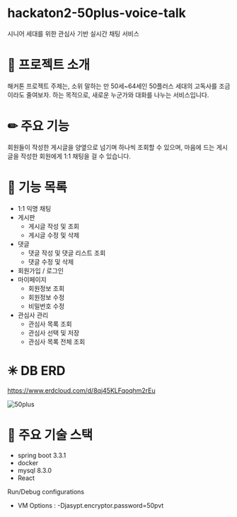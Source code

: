 # hackaton2-50plus-voice-talk
시니어 세대를 위한 관심사 기반 실시간 채팅 서비스

# 📩 프로젝트 소개
해커톤 프로젝트 주제는, 소위 말하는 만 50세~64세인 50플러스 세대의 고독사를 조금이라도 줄여보자. 하는 목적으로, 새로운 누군가와 대화를 나누는 서비스입니다.

# ✏ 주요 기능
회원들이 작성한 게시글을 양옆으로 넘기며 하나씩 조회할 수 있으며, 마음에 드는 게시글을 작성한 회원에게 1:1 채팅을 걸 수 있습니다.

# 📎 기능 목록
- 1:1 익명 채팅
- 게시판
  - 게시글 작성 및 조회
  - 게시글 수정 및 삭제 
- 댓글
  - 댓글 작성 및 댓글 리스트 조회
  - 댓글 수정 및 삭제 
- 회원가입 / 로그인
- 마이페이지
  - 회원정보 조회
  - 회원정보 수정
  - 비밀번호 수정 
- 관심사 관리
  - 관심사 목록 조회
  - 관심사 선택 및 저장
  - 관심사 목록 전체 조회

# ✳ DB ERD

https://www.erdcloud.com/d/8qj45KLFqoqhm2rEu

![50plus](https://github.com/user-attachments/assets/54e61438-1550-4c88-8182-df10fb18a69c)

# 🪯 주요 기술 스택
- spring boot 3.3.1
- docker
- mysql 8.3.0
- React




Run/Debug configurations
- VM Options : -Djasypt.encryptor.password=50pvt

